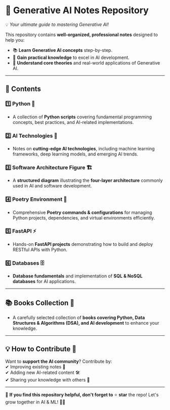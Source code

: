 # 🤖 Generative AI Notes Repository  

💡 *Your ultimate guide to mastering Generative AI!*  

This repository contains **well-organized, professional notes** designed to help you:  
- 📚 **Learn Generative AI concepts** step-by-step.  
- 🚀 **Gain practical knowledge** to excel in AI development.  
- 🧠 **Understand core theories** and real-world applications of Generative AI.  

---

## 📂 **Contents**  

### 1️⃣ **Python** 🐍  
   - A collection of **Python scripts** covering fundamental programming concepts, best practices, and AI-related implementations.  

### 2️⃣ **AI Technologies** 🤖  
   - Notes on **cutting-edge AI technologies**, including machine learning frameworks, deep learning models, and emerging AI trends.  

### 3️⃣ **Software Architecture Figure** 🏗️  
   - A **structured diagram** illustrating the **four-layer architecture** commonly used in AI and software development.  

### 4️⃣ **Poetry Environment** 📜  
   - Comprehensive **Poetry commands & configurations** for managing Python projects, dependencies, and virtual environments efficiently.  

### 5️⃣ **FastAPI** ⚡  
   - Hands-on **FastAPI projects** demonstrating how to build and deploy RESTful APIs with Python.  

### 6️⃣ **Databases** 🗄️  
   - **Database fundamentals** and implementation of **SQL & NoSQL databases** for AI applications.  

---

## 📚 **Books Collection** 📖  
   - A carefully selected collection of **books covering Python, Data Structures & Algorithms (DSA), and AI development** to enhance your knowledge.  

---

## 💡 **How to Contribute** 🌱  
Want to **support the AI community**? Contribute by:  
✔ Improving existing notes 📜  
✔ Adding new AI-related content 🛠️  
✔ Sharing your knowledge with others 🚀  

---

📌 **If you find this repository helpful, don't forget to** ⭐ **star** the repo! Let's grow together in AI & ML! 🚀🔥  